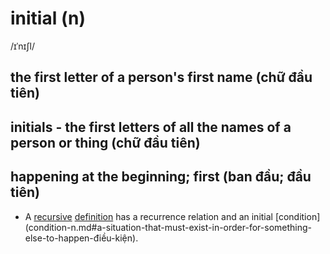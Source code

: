 # initial (n)

/ɪˈnɪʃl/

## the first letter of a person's first name (chữ đầu tiên)

## initials - the first letters of all the names of a person or thing (chữ đầu tiên)

## happening at the beginning; first (ban đầu; đầu tiên)

- A [recursive](../r/recursive-adj.md#involving-a-process-that-is-applied-repeatedly-đệ-quy) [definition](../d/definition-n.md#what-an-idea-means-định-nghĩa) has a recurrence relation and an initial [condition](condition-n.md#a-situation-that-must-exist-in-order-for-something-else-to-happen-điều-kiện\).